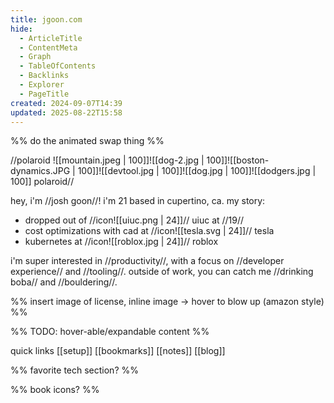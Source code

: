 ```yaml
---
title: jgoon.com
hide:
  - ArticleTitle
  - ContentMeta
  - Graph
  - TableOfContents
  - Backlinks
  - Explorer
  - PageTitle
created: 2024-09-07T14:39
updated: 2025-08-22T15:58
---
```


%% do the animated swap thing %%

//polaroid
![[mountain.jpeg | 100]]![[dog-2.jpg | 100]]![[boston-dynamics.JPG | 100]]![[devtool.jpg | 100]]![[dog.jpg | 100]]![[dodgers.jpg | 100]]
polaroid//

hey, i'm //josh goon//! i'm 21 based in cupertino, ca. my story:

- dropped out of //icon![[uiuc.png | 24]]// uiuc at //19//
- cost optimizations with cad at //icon![[tesla.svg | 24]]// tesla
- kubernetes at //icon![[roblox.jpg | 24]]// roblox

i'm super interested in //productivity//, with a focus on //developer experience// and //tooling//. outside of work, you can catch me //drinking boba// and //bouldering//.

%% insert image of license, inline image -> hover to blow up (amazon style) %%

%% TODO: hover-able/expandable content %%

quick links [[setup]] [[bookmarks]] [[notes]] [[blog]]

%% favorite tech section? %%

%% book icons? %%

